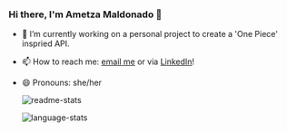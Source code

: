 <!--
**ametzamaldonado/ametzamaldonado** is a ✨ _special_ ✨ repository because its `README.md` (this file) appears on your GitHub profile.

Here are some ideas to get you started:

- 🔭 I’m currently working on a personal project to create a 'One Piece' inspried API.
- 🌱 I’m currently learning 
- 👯 I’m looking to collaborate on ...
- 🤔 I’m looking for help with ...
- 💬 Ask me about ...
- 📫 How to reach me: <a href='mailto: ametza.maldonado@gmail.com'>email me</a> or via <a href='https://www.linkedin.com/in/ametzayin-maldonado-3528b6124/' target="_blank">LinkedIn</a>!
- 😄 Pronouns: she/her
- ⚡ Fun fact: ...
-->
### Hi there, I'm Ametza Maldonado 👋

- 🔭 I’m currently working on a personal project to create a 'One Piece' inspried API.
- 📫 How to reach me: <a href='mailto: ametza.maldonado@gmail.com'>email me</a> or via <a href='https://www.linkedin.com/in/ametzayin-maldonado-3528b6124/' target="_blank" rel="noopener noreferrer">LinkedIn</a>!
- 😄 Pronouns: she/her

  <img alt='readme-stats'
       class="center" 
       src="https://github-readme-stats.vercel.app/api?username=ametzamaldonado&show_icons=true&theme=dracula" />


  <img alt='language-stats'
       class="center" 
       src="https://github-readme-stats.vercel.app/api/top-langs/?username=ametzamaldonado&layout=compact&theme=dracula" />


<!-- ![Anurag's GitHub stats](https://github-readme-stats.vercel.app/api?username=ametzamaldonado&show_icons=true&theme=dracula) -->




<!-- [![Anurag's Top Langs](https://github-readme-stats.vercel.app/api/top-langs/?username=ametzamaldonado&layout=compact&theme=dracula)](https://github.com/anuraghazra/github-readme-stats) -->
